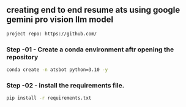 ## creating end to end resume ats using google gemini pro vision llm model


```bash
project repo: https://github.com/
```

### Step -01 - Create a conda environment aftr opening the repository

```bash
conda create -n atsbot python=3.10 -y
```

### Step -02 - install the requirements file.
```bash
pip install -r requirements.txt
```